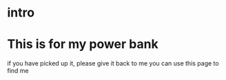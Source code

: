 # intro
# This is for my power bank
if you have picked up it, please give it back to me 
you can use this page to find me
